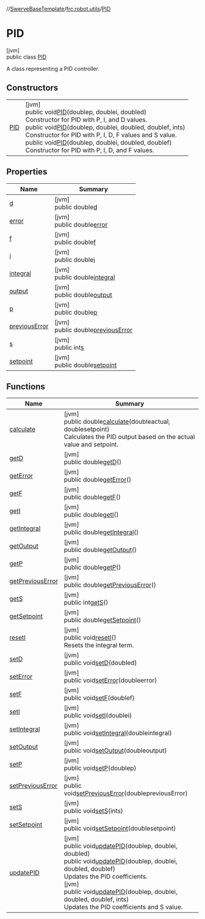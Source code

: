 //[SwerveBaseTemplate](../../../index.md)/[frc.robot.utils](../index.md)/[PID](index.md)

# PID

[jvm]\
public class [PID](index.md)

A class representing a PID controller.

## Constructors

| | |
|---|---|
| [PID](-p-i-d.md) | [jvm]<br>public void[PID](-p-i-d.md)(doublep, doublei, doubled)<br>Constructor for PID with P, I, and D values.<br>public void[PID](-p-i-d.md)(doublep, doublei, doubled, doublef, ints)<br>Constructor for PID with P, I, D, F values and S value.<br>public void[PID](-p-i-d.md)(doublep, doublei, doubled, doublef)<br>Constructor for PID with P, I, D, and F values. |

## Properties

| Name | Summary |
|---|---|
| [d](index.md#970337878%2FProperties%2F-1216412040) | [jvm]<br>public double[d](index.md#970337878%2FProperties%2F-1216412040) |
| [error](index.md#-63949134%2FProperties%2F-1216412040) | [jvm]<br>public double[error](index.md#-63949134%2FProperties%2F-1216412040) |
| [f](index.md#1032377492%2FProperties%2F-1216412040) | [jvm]<br>public double[f](index.md#1032377492%2FProperties%2F-1216412040) |
| [i](index.md#1125436913%2FProperties%2F-1216412040) | [jvm]<br>public double[i](index.md#1125436913%2FProperties%2F-1216412040) |
| [integral](index.md#-1156915596%2FProperties%2F-1216412040) | [jvm]<br>public double[integral](index.md#-1156915596%2FProperties%2F-1216412040) |
| [output](index.md#-1416826497%2FProperties%2F-1216412040) | [jvm]<br>public double[output](index.md#-1416826497%2FProperties%2F-1216412040) |
| [p](index.md#1342575562%2FProperties%2F-1216412040) | [jvm]<br>public double[p](index.md#1342575562%2FProperties%2F-1216412040) |
| [previousError](index.md#-1284708727%2FProperties%2F-1216412040) | [jvm]<br>public double[previousError](index.md#-1284708727%2FProperties%2F-1216412040) |
| [s](index.md#1435634983%2FProperties%2F-1216412040) | [jvm]<br>public int[s](index.md#1435634983%2FProperties%2F-1216412040) |
| [setpoint](index.md#-1371558926%2FProperties%2F-1216412040) | [jvm]<br>public double[setpoint](index.md#-1371558926%2FProperties%2F-1216412040) |

## Functions

| Name | Summary |
|---|---|
| [calculate](calculate.md) | [jvm]<br>public double[calculate](calculate.md)(doubleactual, doublesetpoint)<br>Calculates the PID output based on the actual value and setpoint. |
| [getD](get-d.md) | [jvm]<br>public double[getD](get-d.md)() |
| [getError](get-error.md) | [jvm]<br>public double[getError](get-error.md)() |
| [getF](get-f.md) | [jvm]<br>public double[getF](get-f.md)() |
| [getI](get-i.md) | [jvm]<br>public double[getI](get-i.md)() |
| [getIntegral](get-integral.md) | [jvm]<br>public double[getIntegral](get-integral.md)() |
| [getOutput](get-output.md) | [jvm]<br>public double[getOutput](get-output.md)() |
| [getP](get-p.md) | [jvm]<br>public double[getP](get-p.md)() |
| [getPreviousError](get-previous-error.md) | [jvm]<br>public double[getPreviousError](get-previous-error.md)() |
| [getS](get-s.md) | [jvm]<br>public int[getS](get-s.md)() |
| [getSetpoint](get-setpoint.md) | [jvm]<br>public double[getSetpoint](get-setpoint.md)() |
| [resetI](reset-i.md) | [jvm]<br>public void[resetI](reset-i.md)()<br>Resets the integral term. |
| [setD](set-d.md) | [jvm]<br>public void[setD](set-d.md)(doubled) |
| [setError](set-error.md) | [jvm]<br>public void[setError](set-error.md)(doubleerror) |
| [setF](set-f.md) | [jvm]<br>public void[setF](set-f.md)(doublef) |
| [setI](set-i.md) | [jvm]<br>public void[setI](set-i.md)(doublei) |
| [setIntegral](set-integral.md) | [jvm]<br>public void[setIntegral](set-integral.md)(doubleintegral) |
| [setOutput](set-output.md) | [jvm]<br>public void[setOutput](set-output.md)(doubleoutput) |
| [setP](set-p.md) | [jvm]<br>public void[setP](set-p.md)(doublep) |
| [setPreviousError](set-previous-error.md) | [jvm]<br>public void[setPreviousError](set-previous-error.md)(doublepreviousError) |
| [setS](set-s.md) | [jvm]<br>public void[setS](set-s.md)(ints) |
| [setSetpoint](set-setpoint.md) | [jvm]<br>public void[setSetpoint](set-setpoint.md)(doublesetpoint) |
| [updatePID](update-p-i-d.md) | [jvm]<br>public void[updatePID](update-p-i-d.md)(doublep, doublei, doubled)<br>public void[updatePID](update-p-i-d.md)(doublep, doublei, doubled, doublef)<br>Updates the PID coefficients.<br>[jvm]<br>public void[updatePID](update-p-i-d.md)(doublep, doublei, doubled, doublef, ints)<br>Updates the PID coefficients and S value. |
